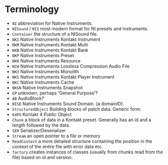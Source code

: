 # Terminology

- `NI` abbreviation for Native Instruments.
- `NISound` / `NIS` most modern format for NI presets and instruments.
- `Container` the structure of a NISound file.
- `NKI` Native Instruments Kontakt Instrument
- `NKM` Native Instruments Kontakt Multi
- `NKB` Native Instruments Kontakt Bank
- `NKP` Native Instruments Preset
- `NKR` Native Instruments Resource
- `NCW` Native Instruments Lossless Compression Audio File
- `NKX` Native Instruments Monolith
- `NKS` Native Instruments Kontakt Player Instrument
- `NKC` Native Instruments Cache
- `NKSN` Native Instruments Snapshot
- `GP` unknown, perhaps 'General Purpose'?
- `AB` AudioBlock?
- `NISD` Native Instruments Sound Domain. (a domainID).
- `StructuredObject` Building blocks of patch data. Generic form.
- `K4PO` Kontakt 4 Public Object
- `Chunk` a block of data in a Kontakt preset. Generally has an id and a length followed by the data.
- `SER` Serializer/Deserializer
- `Stream` an open pointer to a file or memory
- `ReadContext` a more detailed structure containing the position in the context of the entire file with error data etc.
- `factory` creates instances of classes (usually from chunks read from the file) based on id and version.
